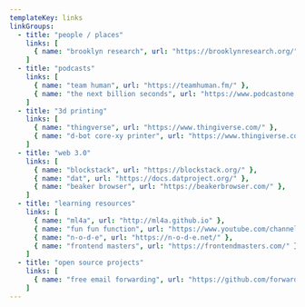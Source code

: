 ```yaml
---
templateKey: links
linkGroups:
  - title: "people / places"
    links: [
      { name: "brooklyn research", url: "https://brooklynresearch.org/" },
    ]
  - title: "podcasts"
    links: [
      { name: "team human", url: "https://teamhuman.fm/" },
      { name: "the next billion seconds", url: "https://www.podcastone.com/the-next-billion-seconds" },
    ]
  - title: "3d printing"
    links: [
      { name: "thingverse", url: "https://www.thingiverse.com/" },
      { name: "d-bot core-xy printer", url: "https://www.thingiverse.com/thing:1001065?" },
    ]
  - title: "web 3.0"
    links: [
      { name: "blockstack", url: "https://blockstack.org/" },
      { name: "dat", url: "https://docs.datproject.org/" },
      { name: "beaker browser", url: "https://beakerbrowser.com/" },
    ]
  - title: "learning resources"
    links: [
      { name: "ml4a", url: "http://ml4a.github.io" },
      { name: "fun fun function", url: "https://www.youtube.com/channel/UCO1cgjhGzsSYb1rsB4bFe4Q" },
      { name: "n-o-d-e", url: "https://n-o-d-e.net/" },
      { name: "frontend masters", url: "https://frontendmasters.com/" },
    ]
  - title: "open source projects"
    links: [
      { name: "free email forwarding", url: "https://github.com/forwardemail/free-email-forwarding" }
    ]
---
```

